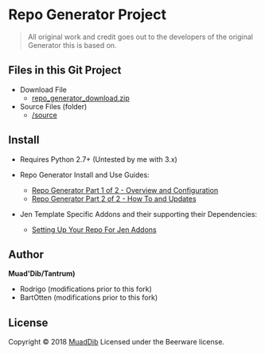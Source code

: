 # Repo Generator Project

> All original work and credit goes out to the developers of the original Generator this is based on.

## Files in this Git Project

- Download File
    - [repo_generator_download.zip](https://github.com/muaddibttv/tools_and_parsers/raw/master/Kodi%20Related%20Python%20Scripts/Repo%20Generator/repo_generator_download.zip)
- Source Files (folder)
    - [/source](https://github.com/muaddibttv/tools_and_parsers/tree/master/Kodi%20Related%20Python%20Scripts/Repo%20Generator/source)

## Install

- Requires Python 2.7+ (Untested by me with 3.x)
- Repo Generator Install and Use Guides:
    - [Repo Generator Part 1 of 2 - Overview and Configuration](https://www.youtube.com/watch?v=mIspv97RWQw&index=3&list=PLYkSOUo1Vu4ZN6l6xJ9fzJ-d0Y_-ACo68)
    - [Repo Generator Part 2 of 2 - How To and Updates](https://www.youtube.com/watch?v=oJMPjio3TU0&index=4&list=PLYkSOUo1Vu4ZN6l6xJ9fzJ-d0Y_-ACo68)

- Jen Template Specific Addons and their supporting their Dependencies:
    - [Setting Up Your Repo For Jen Addons](https://www.youtube.com/watch?v=_D5jYpMzP4E&index=5&list=PLYkSOUo1Vu4ZN6l6xJ9fzJ-d0Y_-ACo68&t)

## Author

**Muad'Dib/Tantrum)**

* Rodrigo (modifications prior to this fork)
* BartOtten (modifications prior to this fork)

## License

Copyright © 2018 [MuadDib](https://github.com/muaddibttv)
Licensed under the Beerware license.

